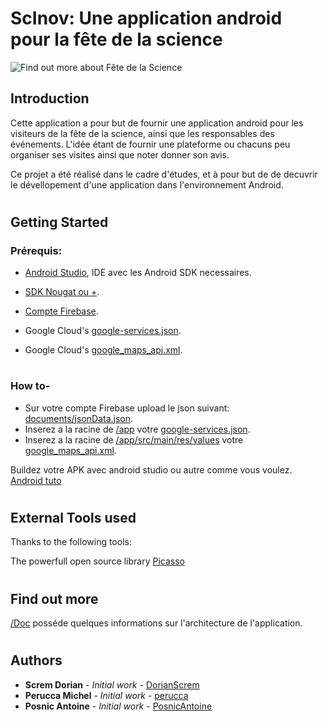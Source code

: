 # ScInov: Une application android pour la fête de la science

![Find out more about Fête de la Science](http://ateliercst.hypotheses.org/files/2017/11/banniere_fete_de_la_science.jpg)

## Introduction

Cette application a pour but de fournir une application android pour les visiteurs de la fête de la science, ainsi que les responsables des événements.
L'idée étant de fournir une plateforme ou chacuns peu organiser ses visites ainsi que noter donner son avis.

Ce projet a été réalisé dans le cadre d'études, et à pour but de de decuvrir le dévellopement d'une application dans l'environnement Android.
#
#

## Getting Started

### Prérequis:

* [Android Studio](https://developer.android.com/studio/), IDE avec les Android SDK necessaires.
* [SDK Nougat ou +](https://developer.android.com/studio/#downloads).

* [Compte Firebase](https://firebase.google.com/).
* Google Cloud's [google-services.json](https://developers.google.com/android/guides/google-services-plugin).
* Google Cloud's [google_maps_api.xml](https://developers.google.com/maps/documentation/android-sdk/signup).


#

### How to-

* Sur votre compte Firebase upload le json suivant: [documents/jsonData.json](https://github.com/PosnicAntoine/MMM_Master2_ScInov/blob/master/documents/jsonData.json).
* Inserez a la racine de [/app](https://github.com/PosnicAntoine/MMM_Master2_ScInov/tree/master/app) votre [google-services.json](https://developers.google.com/android/guides/google-services-plugin).
* Inserez a la racine de [/app/src/main/res/values](https://github.com/PosnicAntoine/MMM_Master2_ScInov/tree/master/app/app/src/main/res/values) votre [google_maps_api.xml](https://developers.google.com/maps/documentation/android-sdk/signup).

Buildez votre APK avec android studio ou autre comme vous voulez. [Android tuto](https://developer.android.com/studio/run/)

#

## External Tools used

Thanks to the following tools:

The powerfull open source library [Picasso](http://square.github.io/picasso/)

#

## Find out more

[/Doc](https://github.com/PosnicAntoine/MMM_Master2_ScInov/tree/master/Doc) posséde quelques informations sur l'architecture de l'application.

#

## Authors


* **Screm Dorian** - *Initial work* - [DorianScrem](https://github.com/DorianScrem)
* **Perucca Michel** - *Initial work* - [perucca](https://github.com/perucca)
* **Posnic Antoine** - *Initial work* - [PosnicAntoine](https://github.com/PosnicAntoine)
